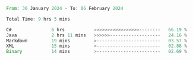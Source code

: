 <!--<div align=center><img src="https://leetcard.jacoblin.cool/CalvinWan0101"></div>-->

<!--START_SECTION:waka-->

```rust
From: 30 January 2024 - To: 06 February 2024

Total Time: 9 hrs 5 mins

C#               6 hrs           >>>>>>>>>>>>>>>>>--------   66.19 %
Java             2 hrs 11 mins   >>>>>>-------------------   24.16 %
Markdown         19 mins         >------------------------   03.57 %
XML              15 mins         >------------------------   02.88 %
Binary           14 mins         >------------------------   02.69 %
```

<!--END_SECTION:waka-->
